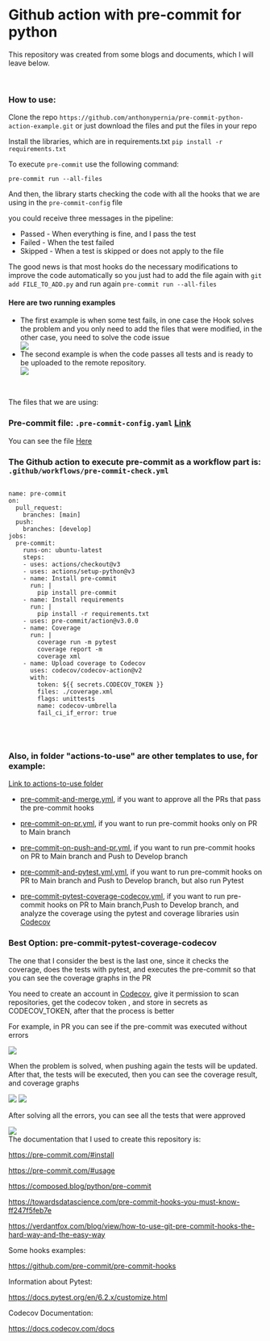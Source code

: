 <div>
    <h1>
        Github action with pre-commit for python
    </h1>
    <p>This repository was created from some blogs and documents, which I will leave below.</p>
    <br>
    <h3>How to use:</h3>
    <Put>Clone the repo <code>https://github.com/anthonypernia/pre-commit-python-action-example.git</code> or just download the files and put the files in your repo</p>
    <p>Install the libraries, which are in requirements.txt <code>pip install -r requirements.txt </code></p>
    <p>To execute <code>pre-commit</code> use the following command:</p>
    <pre><code>pre-commit run --all-files</code></pre>
    <p>And then, the library starts checking the code with all the hooks that we are using in the <code>pre-commit-config</code> file</p>
    <p>you could receive three messages in the pipeline:</p>
    <ul>
    <li>Passed - When everything is fine, and I pass the test </li>
    <li>Failed - When the test failed</li>
    <li>Skipped - When a test is skipped or does not apply to the file</li>
    </ul>
    <p>The good news is that most hooks do the necessary modifications to improve the code automatically so you just had to add the file again with <code>git add FILE_TO_ADD.py</code> and run again <code>pre-commit run --all-files</code></p>
    <h4>Here are two running examples</h4>
    <ul>
    <li>The first example is when some test fails, in one case the Hook solves the problem and you only need to add the files that were modified, in the other case, you need to solve the code issue</li>
    <img src="https://raw.githubusercontent.com/anthonypernia/pre-commit-setup-for-python-with-github-action/develop/assets/pre-commit-fail.png"></img>
    <li>The second example is when the code passes all tests and is ready to be uploaded to the remote repository.</li>
    <img src="https://raw.githubusercontent.com/anthonypernia/pre-commit-setup-for-python-with-github-action/develop/assets/pre-commit-ok.png"></img>
    </ul>
    <br>
    <p>The files that we are using:</p>
        <h3>Pre-commit file: <code>.pre-commit-config.yaml</code> <a href="https://github.com/anthonypernia/pre-commit-setup-for-python-with-github-action/blob/main/.pre-commit-config.yaml">Link</a></h3>
        <p>You can see the file <a href="https://github.com/anthonypernia/pre-commit-setup-for-python-with-github-action/blob/main/.pre-commit-config.yaml">Here</a></p>
    <h3>The Github action to execute pre-commit as a workflow part is: <code>.github/workflows/pre-commit-check.yml</code></h3>
    <pre><code>
name: pre-commit
on:
  pull_request:
    branches: [main]
  push:
    branches: [develop]
jobs:
  pre-commit:
    runs-on: ubuntu-latest
    steps:
    - uses: actions/checkout@v3
    - uses: actions/setup-python@v3
    - name: Install pre-commit
      run: |
        pip install pre-commit
    - name: Install requirements
      run: |
        pip install -r requirements.txt
    - uses: pre-commit/action@v3.0.0
    - name: Coverage
      run: |
        coverage run -m pytest
        coverage report -m
        coverage xml
    - name: Upload coverage to Codecov
      uses: codecov/codecov-action@v2
      with:
        token: ${{ secrets.CODECOV_TOKEN }}
        files: ./coverage.xml
        flags: unittests
        name: codecov-umbrella
        fail_ci_if_error: true
    </code></pre>
    <br>
    <h3>Also, in folder "actions-to-use" are other templates to use, for example:</h3>
    <p><a href="https://github.com/anthonypernia/pre-commit-setup-for-python-with-github-action/tree/main/action-to-use">Link to actions-to-use folder</a></p>
    <ul>
    <li><p><a href="https://github.com/anthonypernia/pre-commit-setup-for-python-with-github-action/blob/main/action-to-use/pre-commit-and-merge.yml">pre-commit-and-merge.yml</a>, if you want to approve all the PRs that pass the pre-commit hooks</p></li>
    <li><p><a href="https://github.com/anthonypernia/pre-commit-setup-for-python-with-github-action/blob/main/action-to-use/pre-commit-on-pr.yml">pre-commit-on-pr.yml</a>, if you want to run pre-commit hooks only on PR to Main branch</p></li>
    <li><p><a href="https://github.com/anthonypernia/pre-commit-setup-for-python-with-github-action/blob/main/action-to-use/pre-commit-on-push-and-pr.yml">pre-commit-on-push-and-pr.yml</a>, if you want to run pre-commit hooks on PR to Main branch and Push to Develop branch</p></li>
    <li><p><a href="https://github.com/anthonypernia/pre-commit-setup-for-python-with-github-action/blob/main/action-to-use/pre-commit-and-pytest.yml">pre-commit-and-pytest.yml.yml</a>, if you want to run pre-commit hooks on PR to Main branch and Push to Develop branch, but also run Pytest</p></li>
    <li><p><a href="https://github.com/anthonypernia/pre-commit-setup-for-python-with-github-action/blob/main/action-to-use/pre-commit-pytest-coverage-codecov.yml">pre-commit-pytest-coverage-codecov.yml</a>, if you want to run pre-commit hooks on PR to Main branch,Push to Develop branch, and analyze the coverage using the pytest and coverage libraries usin <a href="https://app.codecov.io/gh">Codecov</a></p></li>
    </ul>
    <h3>Best Option: pre-commit-pytest-coverage-codecov</h3>
    <p>The one that I consider the best is the last one, since it checks the coverage, does the tests with pytest, and executes the pre-commit so that you can see the coverage graphs in the PR</p>
    <p>You need to create an account in <a href="https://app.codecov.io/gh">Codecov</a>, give it permission to scan repositories, get the codecov token , and store in secrets as CODECOV_TOKEN, after that the process is better</p>
    <p>For example, in PR you can see if the pre-commit was executed without errors</p>
    <img src="https://raw.githubusercontent.com/anthonypernia/pre-commit-setup-for-python-with-github-action/develop/assets/pre-commit-fail-github.png"></img>
    <p>When the problem is solved, when pushing again the tests will be updated. After that, the tests will be executed, then you can see the coverage result, and coverage graphs</p>
    <img src="https://raw.githubusercontent.com/anthonypernia/pre-commit-setup-for-python-with-github-action/develop/assets/bad-pr.png"></img>
    <img src="https://raw.githubusercontent.com/anthonypernia/pre-commit-setup-for-python-with-github-action/develop/assets/coverage-bad.png"></img>
    <p>After solving all the errors, you can see all the tests that were approved</p>
    <img src="https://raw.githubusercontent.com/anthonypernia/pre-commit-setup-for-python-with-github-action/develop/assets/pr-ok.png"></img>
    <br>
    The documentation that I used to create this repository is:
    <p><a href="https://pre-commit.com/#install">https://pre-commit.com/#install</a></p>
    <p><a href="https://pre-commit.com/#usage">https://pre-commit.com/#usage</a></p>
    <p><a href="https://composed.blog/python/pre-commit">https://composed.blog/python/pre-commit</a></p>
    <p><a
            href="https://towardsdatascience.com/pre-commit-hooks-you-must-know-ff247f5feb7e">https://towardsdatascience.com/pre-commit-hooks-you-must-know-ff247f5feb7e</a>
    </p>
    <p><a
            href="https://verdantfox.com/blog/view/how-to-use-git-pre-commit-hooks-the-hard-way-and-the-easy-way">https://verdantfox.com/blog/view/how-to-use-git-pre-commit-hooks-the-hard-way-and-the-easy-way</a>
    </p>
    <p>Some hooks examples:</p>
    <p><a href="https://github.com/pre-commit/pre-commit-hooks">https://github.com/pre-commit/pre-commit-hooks</a></p>
    <p>Information about Pytest:</p>
    <p><a href="https://docs.pytest.org/en/6.2.x/customize.html">https://docs.pytest.org/en/6.2.x/customize.html</a></p>
    <p>Codecov Documentation:</p>
    <p><a href="https://docs.codecov.com/docs">https://docs.codecov.com/docs</a></p>
</div>
